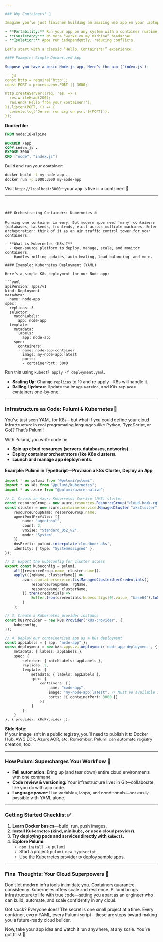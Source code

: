 ```yaml
---

### Why Containers? 🚢

Imagine you’ve just finished building an amazing web app on your laptop. It works flawlessly—until you deploy it to the cloud, and suddenly, nothing works as expected. Configuration “gotchas,” dependencies, and OS mismatches are to blame. Containers are here to change that. Think of containers as lightweight, portable boxes containing your app and everything it needs to run—anywhere.

- **Portability:** Run your app on any system with a container runtime (like Docker).
- **Consistency:** No more “works on my machine” headaches.
- **Isolation:** Apps run independently, reducing conflicts.

Let’s start with a classic “Hello, Containers!” experience.

#### Example: Simple Dockerized App

Suppose you have a basic Node.js app. Here’s the app (`index.js`):

```js
const http = require('http');
const PORT = process.env.PORT || 3000;

http.createServer((req, res) => {
  res.writeHead(200);
  res.end('Hello from your container!');
}).listen(PORT, () => {
  console.log(`Server running on port ${PORT}`);
});
```

**Dockerfile:**

```Dockerfile
FROM node:18-alpine

WORKDIR /app
COPY index.js .
EXPOSE 3000
CMD ["node", "index.js"]
```

Build and run your container:

```bash
docker build -t my-node-app .
docker run -p 3000:3000 my-node-app
```

Visit `http://localhost:3000`—your app is live in a container! 🎉

---
```


### Orchestrating Containers: Kubernetes ⛵

Running one container is easy. But modern apps need *many* containers (databases, backends, frontends, etc.) across multiple machines. Enter orchestration: think of it as an air traffic control tower for your containers.

- **What is Kubernetes (K8s)?**
  - Open-source platform to deploy, manage, scale, and monitor containers.
  - Handles rolling updates, auto-healing, load balancing, and more.

#### Example: Kubernetes Deployment (YAML)

Here’s a simple K8s deployment for our Node app:

```yaml
apiVersion: apps/v1
kind: Deployment
metadata:
  name: node-app
spec:
  replicas: 3
  selector:
    matchLabels:
      app: node-app
  template:
    metadata:
      labels:
        app: node-app
    spec:
      containers:
      - name: node-app-container
        image: my-node-app:latest
        ports:
        - containerPort: 3000
```

Run this using `kubectl apply -f deployment.yaml`.

- **Scaling Up:** Change `replicas` to 10 and re-apply—K8s will handle it.
- **Rolling Updates:** Update the image version, and K8s replaces containers one-by-one.

---

### Infrastructure as Code: Pulumi & Kubernetes 🤖

You’ve just seen YAML for K8s—but what if you could define your cloud infrastructure in real programming languages (like Python, TypeScript, or Go)? That’s Pulumi!

With Pulumi, you write code to:
- **Spin up cloud resources (servers, databases, networks).**
- **Deploy container orchestrators (like K8s clusters).**
- **Launch and manage app deployments.**

#### Example: Pulumi in TypeScript—Provision a K8s Cluster, Deploy an App

```typescript
import * as pulumi from "@pulumi/pulumi";
import * as k8s from "@pulumi/kubernetes";
import * as azure from "@pulumi/azure-native";

// 1. Create an Azure Kubernetes Service (AKS) cluster
const resourceGroup = new azure.resources.ResourceGroup("cloud-book-rg");
const cluster = new azure.containerservice.ManagedCluster("aksCluster", {
    resourceGroupName: resourceGroup.name,
    agentPoolProfiles: [{
        name: "agentpool",
        count: 2,
        vmSize: "Standard_DS2_v2",
        mode: "System",
    }],
    dnsPrefix: pulumi.interpolate`cloudbook-aks`,
    identity: { type: "SystemAssigned" },
});

// 2. Export the kubeconfig for cluster access
export const kubeconfig = pulumi.
    all([resourceGroup.name, cluster.name]).
    apply(([rgName, clusterName]) =>
        azure.containerservice.listManagedClusterUserCredentials({
            resourceGroupName: rgName,
            resourceName: clusterName,
        }).then(credentials =>
            Buffer.from(credentials.kubeconfigs[0].value, "base64").toString()
        )
    );

// 3. Create a Kubernetes provider instance
const k8sProvider = new k8s.Provider("k8s-provider", {
    kubeconfig,
});

// 4. Deploy our containerized app as a K8s deployment
const appLabels = { app: "node-app" };
const deployment = new k8s.apps.v1.Deployment("node-app-deployment", {
    metadata: { labels: appLabels },
    spec: {
        selector: { matchLabels: appLabels },
        replicas: 2,
        template: {
            metadata: { labels: appLabels },
            spec: {
                containers: [{
                    name: "node-app",
                    image: "my-node-app:latest", // Must be available in a registry!
                    ports: [{ containerPort: 3000 }]
                }]
            }
        }
    }
}, { provider: k8sProvider });
```

**Side Note:**  
If your image isn’t in a public registry, you’ll need to publish it to Docker Hub, AWS ECR, Azure ACR, etc. Remember, Pulumi can automate registry creation, too.

---

### How Pulumi Supercharges Your Workflow 🌟

- **Full automation:** Bring up (and tear down) entire cloud environments with one command.
- **Code review & versioning:** Your infrastructure lives in Git—collaborate like you do with app code.
- **Language power:** Use variables, loops, and conditionals—not easily possible with YAML alone.

---

### Getting Started Checklist ✅

1. **Learn Docker basics**—build, run, push images.
2. **Install Kubernetes (kind, minikube, or use a cloud provider).**
3. **Try deploying pods and services directly with `kubectl`.**
4. **Explore Pulumi:**
   - `npm install -g pulumi`
   - Start a project: `pulumi new typescript`
   - Use the Kubernetes provider to deploy sample apps.

---

### Final Thoughts: Your Cloud Superpowers 💪

Don’t let modern infra tools intimidate you. Containers guarantee consistency. Kubernetes offers scale and resilience. Pulumi brings infrastructure to life with true code—setting you apart as an engineer who can build, automate, and scale confidently in any cloud.

Got stuck? Everyone does! The secret is one small project at a time. Every container, every YAML, every Pulumi script—these are steps toward making you a future-ready cloud builder.

Now, take your app idea and watch it run anywhere, at any scale. You’ve got this! 🚀